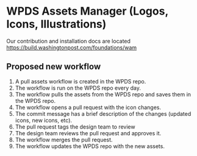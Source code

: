 # WPDS Assets Manager (Logos, Icons, Illustrations)

Our contribution and installation docs are located https://build.washingtonpost.com/foundations/wam

## Proposed new workflow

1. A pull assets workflow is created in the WPDS repo.
2. The workflow is run on the WPDS repo every day.
3. The workflow pulls the assets from the WPDS repo and saves them in the WPDS repo.
4. The workflow opens a pull request with the icon changes.
5. The commit message has a brief description of the changes (updated icons, new icons, etc).
6. The pull request tags the design team to review
7. The design team reviews the pull request and approves it.
8. The workflow merges the pull request.
9. The workflow updates the WPDS repo with the new assets.
